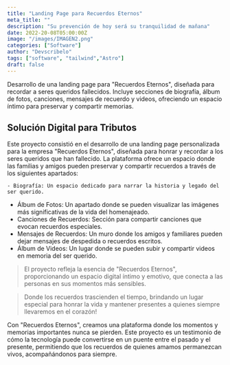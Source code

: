 ```yaml
---
title: "Landing Page para Recuerdos Eternos"
meta_title: ""
description: "Su prevención de hoy será su tranquilidad de mañana"
date: 2022-20-08T05:00:00Z
image: "/images/IMAGEN2.png"
categories: ["Software"]
author: "Devscribelo"
tags: ["software", "tailwind","Astro"]
draft: false
---
```


<div class="text-justify">
  Desarrollo de una landing page para "Recuerdos Eternos", diseñada para recordar a seres queridos fallecidos. Incluye secciones de biografía, álbum de fotos, canciones, mensajes de recuerdo y videos, ofreciendo un espacio íntimo para preservar y compartir memorias.

## Solución Digital para Tributos

  Este proyecto consistió en el desarrollo de una landing page personalizada para la empresa "Recuerdos Eternos", diseñada para honrar y recordar a los seres queridos que han fallecido. La plataforma ofrece un espacio donde las familias y amigos pueden preservar y compartir recuerdos a través de los siguientes apartados:

    - Biografía: Un espacio dedicado para narrar la historia y legado del ser querido.
  - Álbum de Fotos: Un apartado donde se pueden visualizar las imágenes más significativas de la vida del homenajeado.
  - Canciones de Recuerdos: Sección para compartir canciones que evocan recuerdos especiales.
  - Mensajes de Recuerdos: Un muro donde los amigos y familiares pueden dejar mensajes de despedida o recuerdos escritos.
  - Álbum de Videos: Un lugar donde se pueden subir y compartir videos en memoria del ser querido.

>   El proyecto refleja la esencia de "Recuerdos Eternos", proporcionando un espacio digital íntimo y emotivo, que conecta a las personas en sus momentos más sensibles.

  > Donde los recuerdos trascienden el tiempo, brindando un lugar especial para honrar la vida y mantener presentes a quienes siempre llevaremos en el corazón!

  Con "Recuerdos Eternos", creamos una plataforma donde los momentos y memorias importantes nunca se pierden. Este proyecto es un testimonio de cómo la tecnología puede convertirse en un puente entre el pasado y el presente, permitiendo que los recuerdos de quienes amamos permanezcan vivos, acompañándonos para siempre.
</div>
